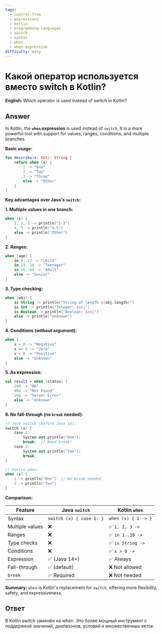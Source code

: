 ```yaml
---
tags:
  - control-flow
  - expressions
  - kotlin
  - programming-languages
  - switch
  - syntax
  - when
  - when-expression
difficulty: easy
---
```


# Какой оператор используется вместо switch в Kotlin?

**English**: Which operator is used instead of switch in Kotlin?

## Answer

In Kotlin, the **`when` expression** is used instead of `switch`. It is a more powerful tool with support for values, ranges, conditions, and multiple branches.

**Basic usage:**
```kotlin
fun describe(x: Int): String {
    return when (x) {
        1 -> "One"
        2 -> "Two"
        3 -> "Three"
        else -> "Other"
    }
}
```

**Key advantages over Java's `switch`:**

**1. Multiple values in one branch:**
```kotlin
when (x) {
    1, 2, 3 -> println("1-3")
    4, 5 -> println("4-5")
    else -> println("Other")
}
```

**2. Ranges:**
```kotlin
when (age) {
    in 0..12 -> "Child"
    in 13..19 -> "Teenager"
    in 20..64 -> "Adult"
    else -> "Senior"
}
```

**3. Type checking:**
```kotlin
when (obj) {
    is String -> println("String of length ${obj.length}")
    is Int -> println("Integer: $obj")
    is Boolean -> println("Boolean: $obj")
    else -> println("Unknown")
}
```

**4. Conditions (without argument):**
```kotlin
when {
    x < 0 -> "Negative"
    x == 0 -> "Zero"
    x > 0 -> "Positive"
    else -> "Unknown"
}
```

**5. As expression:**
```kotlin
val result = when (status) {
    200 -> "OK"
    404 -> "Not Found"
    500 -> "Server Error"
    else -> "Unknown"
}
```

**6. No fall-through (no `break` needed):**
```kotlin
// Java switch (before Java 14):
switch (x) {
    case 1:
        System.out.println("One");
        break;  // Need break!
    case 2:
        System.out.println("Two");
        break;
}

// Kotlin when:
when (x) {
    1 -> println("One")  // No break needed
    2 -> println("Two")
}
```

**Comparison:**

| Feature | Java `switch` | Kotlin `when` |
|---------|---------------|---------------|
| Syntax | `switch (x) { case 1: }` | `when (x) { 1 -> }` |
| Multiple values | ❌ | ✅ `1, 2, 3 ->` |
| Ranges | ❌ | ✅ `in 1..10 ->` |
| Type checks | ❌ | ✅ `is String ->` |
| Conditions | ❌ | ✅ `x > 0 ->` |
| Expression | ✅ (Java 14+) | ✅ Always |
| Fall-through | ✅ (default) | ❌ Not allowed |
| `break` | ✅ Required | ❌ Not needed |

**Summary:**
`when` is Kotlin's replacement for `switch`, offering more flexibility, safety, and expressiveness.

## Ответ

В Kotlin switch заменён на when. Это более мощный инструмент с поддержкой значений, диапазонов, условий и множественных веток.

